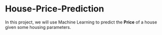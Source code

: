 # House-Price-Prediction

In this project, we will use Machine Learning to predict the **Price** of a house given some housing parameters.
